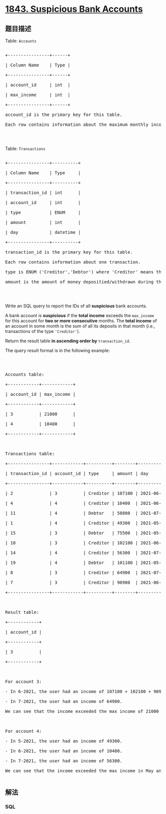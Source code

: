 # [1843. Suspicious Bank Accounts](https://leetcode-cn.com/problems/suspicious-bank-accounts)



## 题目描述

<!-- 这里写题目描述 -->

<p>Table: <code>Accounts</code></p>



<pre>

+----------------+------+

| Column Name    | Type |

+----------------+------+

| account_id     | int  |

| max_income     | int  |

+----------------+------+

account_id is the primary key for this table.

Each row contains information about the maximum monthly income for one bank account.

</pre>



<p>&nbsp;</p>



<p>Table: <code>Transactions</code></p>



<pre>

+----------------+----------+

| Column Name    | Type     |

+----------------+----------+

| transaction_id | int      |

| account_id     | int      |

| type           | ENUM     |

| amount         | int      |

| day            | datetime |

+----------------+----------+

transaction_id is the primary key for this table.

Each row contains information about one transaction.

type is ENUM (&#39;Creditor&#39;,&#39;Debtor&#39;) where &#39;Creditor&#39; means the user deposited money into their account and &#39;Debtor&#39; means the user withdrew money from their account.

amount is the amount of money depositied/withdrawn during the transaction.

</pre>



<p>&nbsp;</p>



<p>Write an SQL query to report the IDs of all&nbsp;<strong>suspicious</strong> bank accounts.</p>



<p>A bank account is <strong>suspicious</strong> if the <strong>total income</strong> exceeds the <code>max_income</code> for this account for <strong>two or more consecutive</strong> months. The <strong>total income</strong> of an account in some month is the sum of all its deposits in that month (i.e., transactions of the type <code>&#39;Creditor&#39;</code>).</p>



<p>Return the result table <strong>in ascending order by </strong><code>transaction_id</code>.</p>



<p>The query result format is in the following example:</p>



<p>&nbsp;</p>



<pre>

Accounts table:

+------------+------------+

| account_id | max_income |

+------------+------------+

| 3          | 21000      |

| 4          | 10400      |

+------------+------------+



Transactions table:

+----------------+------------+----------+--------+---------------------+

| transaction_id | account_id | type     | amount | day                 |

+----------------+------------+----------+--------+---------------------+

| 2              | 3          | Creditor | 107100 | 2021-06-02 11:38:14 |

| 4              | 4          | Creditor | 10400  | 2021-06-20 12:39:18 |

| 11             | 4          | Debtor   | 58800  | 2021-07-23 12:41:55 |

| 1              | 4          | Creditor | 49300  | 2021-05-03 16:11:04 |

| 15             | 3          | Debtor   | 75500  | 2021-05-23 14:40:20 |

| 10             | 3          | Creditor | 102100 | 2021-06-15 10:37:16 |

| 14             | 4          | Creditor | 56300  | 2021-07-21 12:12:25 |

| 19             | 4          | Debtor   | 101100 | 2021-05-09 15:21:49 |

| 8              | 3          | Creditor | 64900  | 2021-07-26 15:09:56 |

| 7              | 3          | Creditor | 90900  | 2021-06-14 11:23:07 |

+----------------+------------+----------+--------+---------------------+



Result table:

+------------+

| account_id |

+------------+

| 3          |

+------------+



For account 3:

- In 6-2021, the user had an income of 107100 + 102100 + 90900 = 300100.

- In 7-2021, the user had an income of 64900.

We can see that the income exceeded the max income of 21000 for two consecutive months, so we include 3 in the result table.



For account 4:

- In 5-2021, the user had an income of 49300.

- In 6-2021, the user had an income of 10400.

- In 7-2021, the user had an income of 56300.

We can see that the income exceeded the max income in May and July, but not in June. Since the account did not exceed the max income for two consecutive months, we do not include it in the result table.

</pre>

## 解法

<!-- 这里可写通用的实现逻辑 -->

<!-- tabs:start -->

### **SQL**

<!-- 这里可写当前语言的特殊实现逻辑 -->

```sql

```

<!-- tabs:end -->
